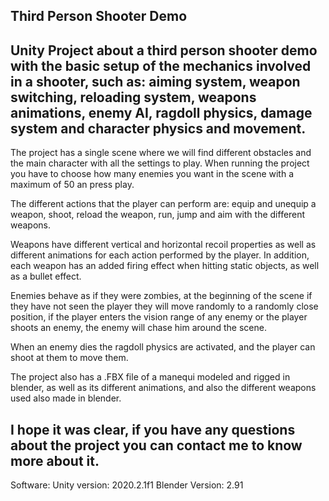 Third Person Shooter Demo
--------------------------------------------------------
Unity Project about a third person shooter demo with the basic setup of the mechanics involved in a shooter, such as: aiming system, weapon switching, reloading system, weapons animations, enemy AI, ragdoll physics, damage system and character physics and movement.
--------------------------------------------------------
The project has a single scene where we will find different obstacles and the main character with all the settings to play. When running the project you have to choose how many enemies you want in the scene with a maximum of 50 an press play.

The different actions that the player can perform are: equip and unequip a weapon, shoot, reload the weapon, run, jump and aim with the different weapons.

Weapons have different vertical and horizontal recoil properties as well as different animations for each action performed by the player. In addition, each weapon has an added firing effect when hitting static objects, as well as a bullet effect.

Enemies behave as if they were zombies, at the beginning of the scene if they have not seen the player they will move randomly to a randomly close position, if the player enters the vision range of any enemy or the player shoots an enemy, the enemy will chase him around the scene.

When an enemy dies the ragdoll physics are activated, and the player can shoot at them to move them.

The project also has a .FBX file of a manequi modeled and rigged in blender, as well as its different animations, and also the different weapons used also made in blender.

I hope it was clear, if you have any questions about the project you can contact me to know more about it.
--------------------------------------------------------
Software: Unity version: 2020.2.1f1 Blender Version: 2.91
